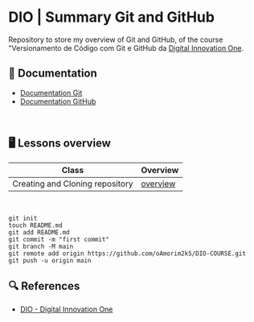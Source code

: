# DIO | Summary Git and GitHub

Repository to store my overview of Git and GitHub, of the course "Versionamento de Código com Git e GitHub da [Digital Innovation One](https://www.dio.me/).
<br>

## 📖 Documentation

- [Documentation Git](https://git-scm.com/doc)
- [Documentation GitHub](https://docs.github.com/)
<br>

## 🖥️ Lessons overview
| Class | Overview |
|---------|----------|
| Creating and Cloning repository | [overview](https://web.dio.me/course/versionamento-de-codigo-com-git-e-github/learning/a377a00b-461c-4ab0-8258-3addd2fef14c?back=/track/microsoft-azure-ai-fundamentals&tab=undefined&moduleId=undefined)
<br>

```
git init
touch README.md
git add README.md
git commit -m "first commit"
git branch -M main
git remote add origin https://github.com/oAmorim2k5/DIO-COURSE.git
git push -u origin main

```

## 🔍 References
- [DIO - Digital Innovation One](https://web.dio.me/home)
